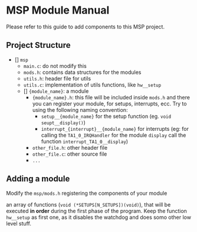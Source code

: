 # MSP Module Manual

Please refer to this guide to add components to this MSP project.

## Project Structure

- [] `msp`
  - `main.c`: do not modify this
  - `mods.h`: contains data structures for the modules
  - `utils.h`: header file for utils
  - `utils.c`: implementation of utils functions, like `hw__setup`
  - [] `{module_name}`: a module
    - `{module_name}.h`: this file will be included inside `mods.h` and there you can register your module, for setups, interrupts, ecc.
    Try to using the following naming convention:
        - `setup__{module_name}` for the setup function (eg. `void seupt__display()`)
        - `interrupt_{interrupt}__{module_name}` for interrupts (eg: for calling the `TA1_0_IRQHandler` for the module `display` call the function `interrupt_TA1_0__display`)
    - `other_file.h`: other header file
    - `other_file.c`: other source file
    - `...`

## Adding a module
Modify the `msp/mods.h` registering the components of your module

an array of functions (`void (*SETUPS[N_SETUPS])(void)`), that will be executed **in order** during the first phase of the program. Keep the function `hw__setup` as first one, as it disables the watchdog and does somo other low level stuff.
